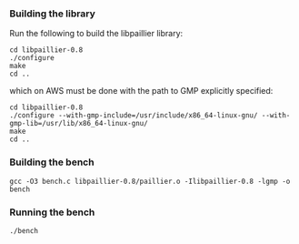 ### Building the library

Run the following to build the libpaillier library:
```
cd libpaillier-0.8
./configure
make
cd ..
```
which on AWS must be done with the path to GMP explicitly specified:
```
cd libpaillier-0.8
./configure --with-gmp-include=/usr/include/x86_64-linux-gnu/ --with-gmp-lib=/usr/lib/x86_64-linux-gnu/
make
cd ..
```


### Building the bench

```
gcc -O3 bench.c libpaillier-0.8/paillier.o -Ilibpaillier-0.8 -lgmp -o bench
```


### Running the bench
```
./bench
```
